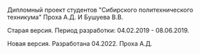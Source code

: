 Дипломный проект студентов "Сибирского политехнического техникума" Проха А.Д. И Бушуева В.В.

Старая версия. Период разработки: 04.02.2019 - 08.06.2019.

Новая версия. Разработана 04.2022. Проха А.Д.
